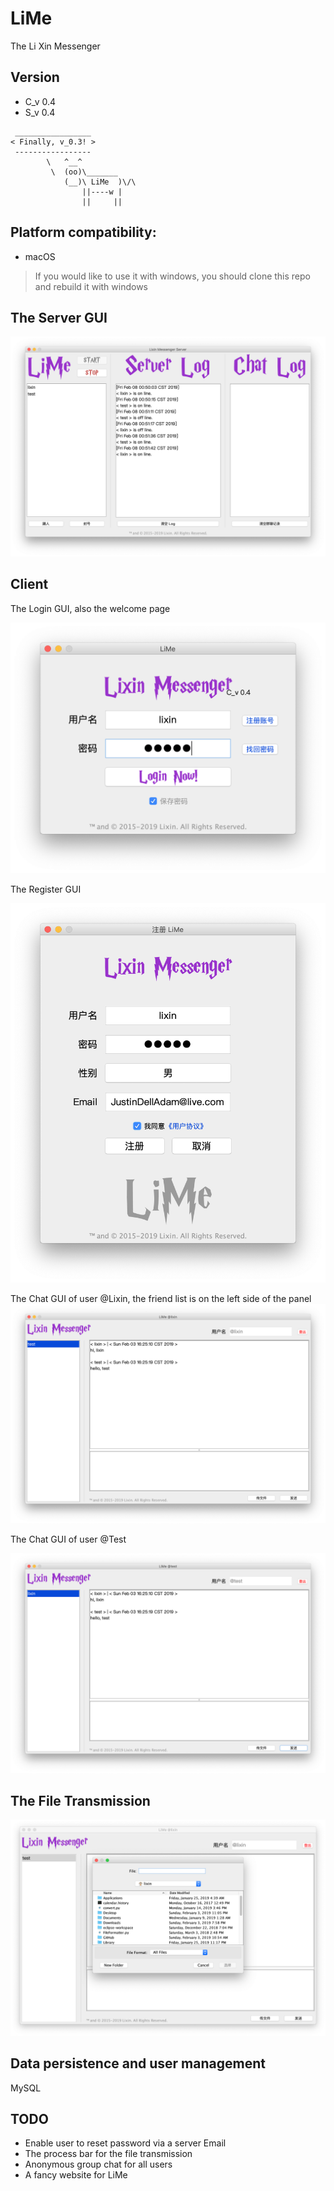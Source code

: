 # LiMe
The Li Xin Messenger

## Version
- C_v 0.4
- S_v 0.4

```
 _________________
< Finally, v_0.3! >
 -----------------
        \   ^__^
         \  (oo)\_______
            (__)\ LiMe  )\/\
                ||----w |
                ||     ||
```

## Platform compatibility: 
- macOS
> If you would like to use it with windows, you should clone this repo and rebuild it with windows


## The Server GUI
![](./ScreenShots/LiMeServer.png)

## Client

The Login GUI, also the welcome page

![](./ScreenShots/LiMeLogin.png)

The Register GUI

![](./ScreenShots/LiMeRegister.png)

The Chat GUI of user @Lixin, the friend list is on the left side of the panel
![](./ScreenShots/LiMeChatLixin.png)

The Chat GUI of user @Test

![](./ScreenShots/LiMeChatTest.png)

## The File Transmission

![](./ScreenShots/LiMeChatFile.png)

## Data persistence and user management

MySQL

## TODO
- Enable user to reset password via a server Email
- The process bar for the file transmission
- Anonymous group chat for all users
- A fancy website for LiMe
